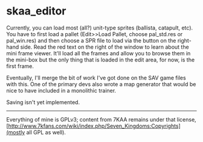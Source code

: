 # skaa_editor

Currently, you can load most (all?) unit-type sprites (ballista, catapult, etc). You have to first load a pallet (Edit>>Load Pallet, choose pal_std.res or pal_win.res) and then choose a SPR file to load via the button on the right-hand side. Read the red text on the right of the window to learn about the mini frame viewer. It'll load all the frames and allow you to browse them in the mini-box but the only thing that is loaded in the edit area, for now, is the first frame.

Eventually, I'll merge the bit of work I've got done on the SAV game files with this. One of the primary devs also wrote a map generator that would be nice to have included in a monolithic trainer.

Saving isn't yet implemented.

---
Everything of mine is GPLv3; content from 7KAA remains under that license, [http://www.7kfans.com/wiki/index.php/Seven_Kingdoms:Copyrights](mostly all GPL as well).

